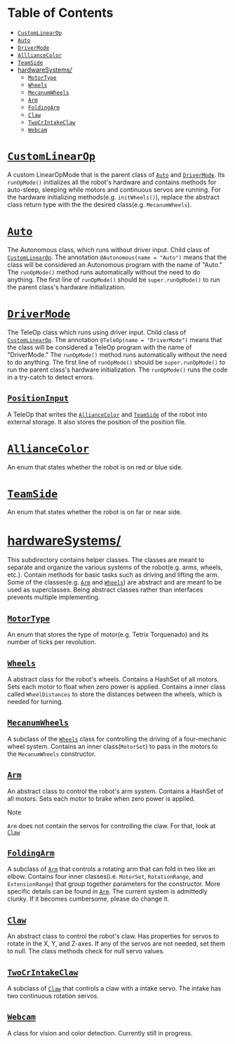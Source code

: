 # Table of Contents

- [`CustomLinearOp`](#customlinearop)
- [`Auto`](#auto)
- [`DriverMode`](#drivermode)
- [`AlllianceColor`](#alliancecolor)
- [`TeamSide`](#teamside)
- [hardwareSystems/](#hardwareSystems)
    - [`MotorType`](#motortype)
    - [`Wheels`](#wheels)
    - [`MecanumWheels`](#mecanumwheels)
    - [`Arm`](#arm)
    - [`FoldingArm`](#foldingarm)
    - [`Claw`](#claw)
    - [`TwoCrIntakeClaw`](#twocrintakeclaw)
    - [`Webcam`](#webcam)

# [`CustomLinearOp`](CustomLinearOp.java)

A custom LinearOpMode that is the parent class of [`Auto`](#Auto) and [`DriverMode`](#DriverMode).
Its `runOpMode()` initializes all the robot's hardware and contains methods for auto-sleep,
sleeping while motors and continuous servos are running.
For the hardware initializing methods(e.g. `initWheels()`),
replace the abstract class return type with the the desired class(e.g. `MecanumWheels`).

# [`Auto`](Auto.java)

The Autonomous class, which runs without driver input.
Child class of [`CustomLinearOp`](#CustomLinearOp).
The annotation `@Autonomous(name = "Auto")` means that the class will be considered
an Autonomous program with the name of "Auto."
The `runOpMode()` method runs automatically without the need to do anything.
The first line of `runOpMode()` should be `super.runOpMode()` to run the parent class's hardware
initialization.

# [`DriverMode`](DriverMode.java)

The TeleOp class which runs using driver input.
Child class of [`CustomLinearOp`](#CustomLinearOp).
The annotation `@TeleOp(name = "DriverMode")` means that the class will be considered
a TeleOp program with the name of "DriverMode."
The `runOpMode()` method runs automatically without the need to do anything.
The first line of `runOpMode()` should be `super.runOpMode()` to run the parent class's hardware
initialization.
The `runOpMode()` runs the code in a try-catch to detect errors. 

## [`PositionInput`](PositionInput.java)

A TeleOp that writes the [`AllianceColor`](#AllianceColor) and [`TeamSide`](#TeamSide) of the robot
into
external storage. It also stores the position of the position file.

# [`AllianceColor`](AllianceColor.java)

An enum that states whether the robot is on red or blue side.

# [`TeamSide`](TeamSide.java)

An enum that states whether the robot is on far or near side.

# [hardwareSystems/](hardwareSystems)

This subdirectory contains helper classes.
The classes are meant to separate and organize the various systems of the robot(e.g. arms, wheels,
etc.).
Contain methods for basic tasks such as driving and lifting the arm.
Some of the classes(e.g. [`Arm`](#Arm) and [`Wheels`](#Wheels)) are abstract and are meant to be
used as superclasses.
Being abstract classes rather than interfaces prevents multiple implementing.

## [`MotorType`](hardwareSystems/MotorType.java)

An enum that stores the type of motor(e.g. Tetrix Torquenado) and its number of ticks per
revolution.

## [`Wheels`](hardwareSystems/Wheels.java)

A abstract class for the robot's wheels.
Contains a HashSet of all motors.
Sets each motor to float when zero power is applied.
Contains a inner class called `WheelDistances` to store the distances between the wheels,
which is needed for turning.

## [`MecanumWheels`](hardwareSystems/MecanumWheels.java)

A subclass of the [`Wheels`](#Wheels) class for controlling the driving of a four-mechanic wheel
system.
Contains an inner class(`MotorSet`) to pass in the motors to the `MecanumWheels` constructor.

## [`Arm`](hardwareSystems/Arm.java)

An abstract class to control the robot's arm system.
Contains a HashSet of all motors.
Sets each motor to brake when zero power is applied.

> [!Note]
> `Arm` does not contain the servos for controlling the claw.
> For that, look at [`Claw`](#Claw)

## [`FoldingArm`](hardwareSystems/FoldingArm.java)

A subclass of [`Arm`](#Arm) that controls a rotating arm that can fold in two like an elbow.
Contains four inner classes(i.e. `MotorSet`, `RotationRange`,
and `ExtensionRange`) that group together parameters for the constructor.
More specific details can be found in [`Arm`](#Arm).
The current system is admittedly clunky.
If it becomes cumbersome, please do change it.

## [`Claw`](hardwareSystems/Claw.java)

An abstract class to control the robot's claw.
Has properties for servos to rotate in the X, Y, and Z-axes.
If any of the servos are not needed, set them to null.
The class methods check for null servo values.

## [`TwoCrIntakeClaw`](hardwareSystems/TwoCrIntakeClaw.java)

A subclass of [`Claw`](#Claw) that controls a claw with a intake servo.
The intake has two continuous rotation servos.

## [`Webcam`](hardwareSystems/Webcam.java)

A class for vision and color detection.
Currently still in progress. 